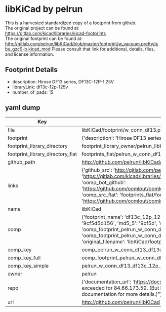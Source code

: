 # libKiCad by pelrun  
This is a harvested standardized copy of a footprint from github.  
The original project can be found at:  
https://gitlab.com/kicad/libraries/kicad-footprints  
The original footprint can be found at:
http://gitlab.com/pelrun/libKiCad/blob/master/footprint/w_vacuum.pretty/tube_gzc9-b.kicad_mod
Please consult that link for additional, details, files, and license information.  
## Footprint Details
* description: Hirose DF13 series, DF13C-12P-1.25V  
* libraryLink: df13c-12p-125v  
* number_of_pads: 15  
## yaml dump  
| Key | Value |  
| --- | --- |  
| file | libKiCad/footprint/w_conn_df13.pretty/df13c-12p-125v.kicad_mod |  
| footprint | {'description': 'Hirose DF13 series, DF13C-12P-1.25V', 'libraryLink': 'df13c-12p-125v', 'number_of_pads': 15} |  
| footprint_library_directory | footprint_library_owner/pelrun_libKiCad |  
| footprint_library_directory_flat | footprints_flat/pelrun_w_conn_df13_df13c_12p_125v/working |  
| github_path | http://github.com/pelrun/libKiCad/blob/master/footprint/w_conn_df13.pretty/df13c-12p-125v.kicad_mod |  
| links | {'github_src': 'http://gitlab.com/pelrun/libKiCad/blob/master/footprint/w_vacuum.pretty/tube_gzc9-b.kicad_mod', 'github_src_repo': 'https://gitlab.com/kicad/libraries/kicad-footprints', 'oomp_bot': 'footprints/pelrun_w_conn_df13_df13c_12p_125v/working', 'oomp_bot_github': 'https://github.com/oomlout/oomlout_oomp_footprint_bot/tree/main/footprints/pelrun_w_conn_df13_df13c_12p_125v/working', 'oomp_src_flat': 'footprints_flat/footprints_flat/pelrun_w_conn_df13_df13c_12p_125v/working', 'oomp_src_flat_github': 'https://github.com/oomlout/oomlout_oomp_footprint_src/tree/main/footprints_flat/pelrun_w_conn_df13_df13c_12p_125v/working'} |  
| name | libKiCad |  
| oomp | {'footprint_name': 'df13c_12p_125v', 'library_name': 'w_conn_df13', 'md5': '9cf5d5d156615932c28371a05db0caa4', 'md5_10': '9cf5d5d156', 'md5_5': '9cf5d', 'md5_6': '9cf5d5', 'oomp_key': 'oomp_pelrun_w_conn_df13_df13c_12p_125v', 'oomp_key_extra': 'oomp_footprint_pelrun_w_conn_df13_df13c_12p_125v', 'oomp_key_full': 'oomp_footprint_pelrun_w_conn_df13_df13c_12p_125v_9cf5d5', 'oomp_key_simple': 'pelrun_w_conn_df13_df13c_12p_125v', 'original_filename': 'libKiCad/footprint/w_conn_df13.pretty/df13c-12p-125v.kicad_mod', 'owner_name': 'pelrun'} |  
| oomp_key | oomp_pelrun_w_conn_df13_df13c_12p_125v |  
| oomp_key_full | oomp_footprint_pelrun_w_conn_df13_df13c_12p_125v |  
| oomp_key_simple | pelrun_w_conn_df13_df13c_12p_125v |  
| owner | pelrun |  
| repo | {'documentation_url': 'https://docs.github.com/rest/overview/resources-in-the-rest-api#rate-limiting', 'message': "API rate limit exceeded for 84.66.173.59. (But here's the good news: Authenticated requests get a higher rate limit. Check out the documentation for more details.)"} |  
| url | http://github.com/pelrun/libKiCad |  

